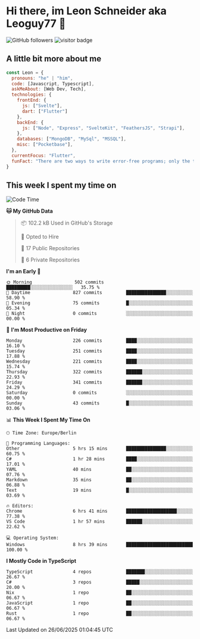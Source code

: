 # Hi there, im Leon Schneider aka Leoguy77 👋

![GitHub followers](https://img.shields.io/github/followers/leoguy77.svg?style=social&label=Followers) ![visitor badge](https://vbr.nathanchung.dev/badge?page_id=Leoguy77)

## A little bit more about me

```javascript
const Leon = {
  pronouns: "he" | "him",
  code: [Javascript, Typescript],
  askMeAbout: [Web Dev, Tech],
  technologies: {
    frontEnd: {
      js: ["Svelte"],
      dart: ["Flutter"]
    },
    backEnd: {
      js: ["Node", "Express", "SvelteKit", "FeathersJS", "Strapi"],
    },
    databases: ["MongoDB", "MySql", "MSSQL"],
    misc: ["Pocketbase"],
  },
  currentFocus: "Flutter",
  funFact: "There are two ways to write error-free programs; only the third one works"
}
```

## This week I spent my time on

<!--START_SECTION:waka-->
![Code Time](http://img.shields.io/badge/Code%20Time-604%20hrs%2032%20mins-blue)

**🐱 My GitHub Data** 

> 📦 102.2 kB Used in GitHub's Storage 
 > 
> 💼 Opted to Hire
 > 
> 📜 17 Public Repositories 
 > 
> 🔑 6 Private Repositories 
 > 
**I'm an Early 🐤** 

```text
🌞 Morning                502 commits         █████████░░░░░░░░░░░░░░░░   35.75 % 
🌆 Daytime                827 commits         ███████████████░░░░░░░░░░   58.90 % 
🌃 Evening                75 commits          █░░░░░░░░░░░░░░░░░░░░░░░░   05.34 % 
🌙 Night                  0 commits           ░░░░░░░░░░░░░░░░░░░░░░░░░   00.00 % 
```
📅 **I'm Most Productive on Friday** 

```text
Monday                   226 commits         ████░░░░░░░░░░░░░░░░░░░░░   16.10 % 
Tuesday                  251 commits         ████░░░░░░░░░░░░░░░░░░░░░   17.88 % 
Wednesday                221 commits         ████░░░░░░░░░░░░░░░░░░░░░   15.74 % 
Thursday                 322 commits         ██████░░░░░░░░░░░░░░░░░░░   22.93 % 
Friday                   341 commits         ██████░░░░░░░░░░░░░░░░░░░   24.29 % 
Saturday                 0 commits           ░░░░░░░░░░░░░░░░░░░░░░░░░   00.00 % 
Sunday                   43 commits          █░░░░░░░░░░░░░░░░░░░░░░░░   03.06 % 
```


📊 **This Week I Spent My Time On** 

```text
🕑︎ Time Zone: Europe/Berlin

💬 Programming Languages: 
Other                    5 hrs 15 mins       ███████████████░░░░░░░░░░   60.75 % 
C#                       1 hr 28 mins        ████░░░░░░░░░░░░░░░░░░░░░   17.01 % 
YAML                     40 mins             ██░░░░░░░░░░░░░░░░░░░░░░░   07.76 % 
Markdown                 35 mins             ██░░░░░░░░░░░░░░░░░░░░░░░   06.88 % 
Text                     19 mins             █░░░░░░░░░░░░░░░░░░░░░░░░   03.69 % 

🔥 Editors: 
Chrome                   6 hrs 41 mins       ███████████████████░░░░░░   77.38 % 
VS Code                  1 hr 57 mins        ██████░░░░░░░░░░░░░░░░░░░   22.62 % 

💻 Operating System: 
Windows                  8 hrs 39 mins       █████████████████████████   100.00 % 
```

**I Mostly Code in TypeScript** 

```text
TypeScript               4 repos             ███████░░░░░░░░░░░░░░░░░░   26.67 % 
C#                       3 repos             █████░░░░░░░░░░░░░░░░░░░░   20.00 % 
Nix                      1 repo              ██░░░░░░░░░░░░░░░░░░░░░░░   06.67 % 
JavaScript               1 repo              ██░░░░░░░░░░░░░░░░░░░░░░░   06.67 % 
Rust                     1 repo              ██░░░░░░░░░░░░░░░░░░░░░░░   06.67 % 
```




 Last Updated on 26/06/2025 01:04:45 UTC
<!--END_SECTION:waka-->
